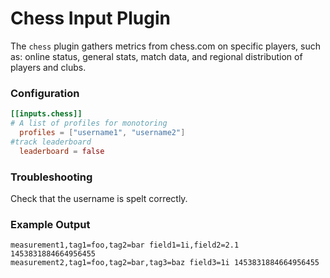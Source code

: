 # Chess Input Plugin

The `chess` plugin gathers metrics from chess.com on specific players, 
such as: online status, general stats, match data, and regional 
distribution of players and clubs.


### Configuration

```toml
[[inputs.chess]]
# A list of profiles for monotoring 
  profiles = ["username1", "username2"]
#track leaderboard
  leaderboard = false
```

### Troubleshooting

Check that the username is spelt correctly. 

### Example Output

```
measurement1,tag1=foo,tag2=bar field1=1i,field2=2.1 1453831884664956455
measurement2,tag1=foo,tag2=bar,tag3=baz field3=1i 1453831884664956455
```
